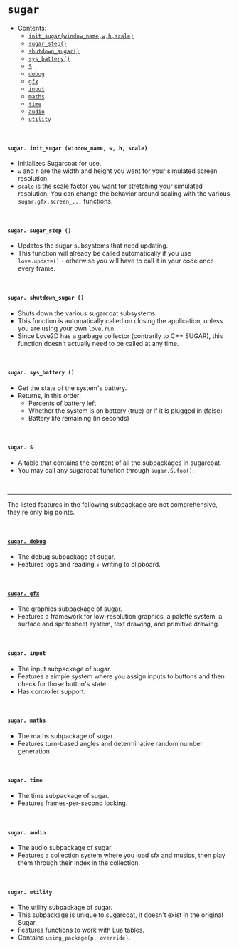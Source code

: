 # `sugar`

- Contents:
  - [`init_sugar(window_name,w,h,scale)`](#sugar-init_sugar-window_name-w-h-scale)
  - [`sugar_step()`](#sugar-sugar_step-)
  - [`shutdown_sugar()`](#sugar-shutdown_sugar-)
  - [`sys_battery()`](#sugar-sys_battery-)
  - [`S`](#sugar-S)
  - [`debug`](#sugar-debug)
  - [`gfx`](#sugar-gfx)
  - [`input`](#sugar-input)
  - [`maths`](#sugar-maths)
  - [`time`](#sugar-time)
  - [`audio`](#sugar-audio)
  - [`utility`](#sugar-utility)
  
&#8202;

#### `sugar. init_sugar (window_name, w, h, scale)`
- Initializes Sugarcoat for use.
- `w` and `h` are the width and height you want for your simulated screen resolution.
- `scale` is the scale factor you want for stretching your simulated resolution. You can change the behavior around scaling with the various `sugar.gfx.screen_...` functions.

&#8202;

#### `sugar. sugar_step ()`
- Updates the sugar subsystems that need updating.
- This function will already be called automatically if you use `love.update()` - otherwise you will have to call it in your code once every frame.

&#8202;

#### `sugar. shutdown_sugar ()`
- Shuts down the various sugarcoat subsystems.
- This function is automatically called on closing the application, unless you are using your own `love.run`.
- Since Love2D has a garbage collector (contrarily to C++ SUGAR), this function doesn't actually need to be called at any time.

&#8202;

#### `sugar. sys_battery ()`
- Get the state of the system's battery.
- Returns, in this order:
  - Percents of battery left
  - Whether the system is on battery (true) or if it is plugged in (false)
  - Battery life remaining (in seconds)

&#8202;

#### `sugar. S`
- A table that contains the content of all the subpackages in sugarcoat.
- You may call any sugarcoat function through `sugar.S.foo()`.

&#8202;

---

The listed features in the following subpackage are not comprehensive, they're only big points.

&#8202;

#### [`sugar. debug`](/doc/debug.md#sugar-debug)
- The debug subpackage of sugar.
- Features logs and reading + writing to clipboard.

&#8202;

#### [`sugar. gfx`](/doc/gfx.md#sugar-gfx)
- The graphics subpackage of sugar.
- Features a framework for low-resolution graphics, a palette system, a surface and spritesheet system, text drawing, and primitive drawing.

&#8202;

#### `sugar. input`
- The input subpackage of sugar.
- Features a simple system where you assign inputs to buttons and then check for those button's state.
- Has controller support.

&#8202;

#### `sugar. maths`
- The maths subpackage of sugar.
- Features turn-based angles and determinative random number generation.

&#8202;

#### `sugar. time`
- The time subpackage of sugar.
- Features frames-per-second locking.

&#8202;

#### `sugar. audio`
- The audio subpackage of sugar.
- Features a collection system where you load sfx and musics, then play them through their index in the collection.

&#8202;

#### `sugar. utility`
- The utility subpackage of sugar.
- This subpackage is unique to sugarcoat, it doesn't exist in the original Sugar.
- Features functions to work with Lua tables.
- Contains `using_package(p, override)`.
